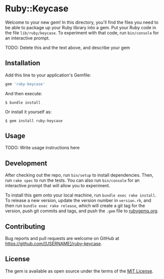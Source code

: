 # Ruby::Keycase

Welcome to your new gem! In this directory, you'll find the files you need to be able to package up your Ruby library into a gem. Put your Ruby code in the file `lib/ruby/keycase`. To experiment with that code, run `bin/console` for an interactive prompt.

TODO: Delete this and the text above, and describe your gem

## Installation

Add this line to your application's Gemfile:

```ruby
gem 'ruby-keycase'
```

And then execute:

    $ bundle install

Or install it yourself as:

    $ gem install ruby-keycase

## Usage

TODO: Write usage instructions here

## Development

After checking out the repo, run `bin/setup` to install dependencies. Then, run `rake spec` to run the tests. You can also run `bin/console` for an interactive prompt that will allow you to experiment.

To install this gem onto your local machine, run `bundle exec rake install`. To release a new version, update the version number in `version.rb`, and then run `bundle exec rake release`, which will create a git tag for the version, push git commits and tags, and push the `.gem` file to [rubygems.org](https://rubygems.org).

## Contributing

Bug reports and pull requests are welcome on GitHub at https://github.com/[USERNAME]/ruby-keycase.


## License

The gem is available as open source under the terms of the [MIT License](https://opensource.org/licenses/MIT).
